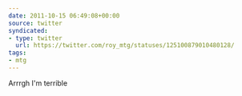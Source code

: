 ```yaml
---
date: 2011-10-15 06:49:08+00:00
source: twitter
syndicated:
- type: twitter
  url: https://twitter.com/roy_mtg/statuses/125100879010480128/
tags:
- mtg
---
```


Arrrgh I'm terrible